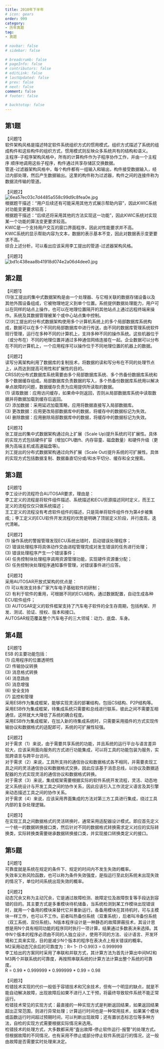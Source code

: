 ```yaml
---  
title: 2010年下半年  
# icon: gears  
order: 999  
category:  
- 历年真题  
tag:  
- 真题  
  
# navbar: false  
# sidebar: false  
  
# breadcrumb: false  
# pageInfo: false  
# contributors: false  
# editLink: false  
# lastUpdated: false  
# prev: false  
# next: false  
comment: false  
# footer: false  
  
# backtotop: false  
---  
```

## 第1题 ##

【问题1】  
软件架构风格是描述特定软件系统组织方式的惯用模式。组织方式描述了系统的组成构件和这些构件的组织方式，惯用模式则反映众多系统共有的结构和语义。  
主程序-子程序架构风格中，所有的计算构件作为子程序协作工作，并由一个主程序 顺序地调用这些子程序，构件通过共享存储区交换数据。  
管道-过滤器架构风格中，每个构件都有一组输入和输出，构件接受数据输入，经过内部处理，然后产生数据输出。这里的构件称为过滤器，构件之间的连接件称为数据流传输的管道。  
  
【问题2】  
![6ea57ec03c7d4485a558c99d9c8fea0e.jpg][]  
根据题干描述：“用户后续还有可能采用其他方式展示帮助内容”，因此KWIC系统对功能变更要求较高；  
根据题干描述：“后续还将采用其他的方法实现这一功能”，因此KWIC系统对实现某一个功能的算法变更要求较高。  
KWIC是一个支持用户交互的窗口界面程序，因此对性能要求并不高。  
KWIC系统的显示帮助内容为文本，数据的表示基本不变，因此对数据表示变更要求不高。  
综合上述分析，可以看出应该采用李工提出的管道-过滤器架构风格。  
  
【问题3】  
![bd1c438eaa8b41918d074e2a06d4dee0.jpg][]  


## 第2题 ##

【问题1】  
(1)张工提出的集中式数据架构是由一个处理器、与它相关联的数据存储设备以及其他外围设备组成，它被物理地定义到单个位置。系统提供数据处理能力，用户可以在同样的站点上操作，也可以在地理位置隔开的其他站点上通过远程终端来操作。系统及其数据管理被某个或中心站点集中控制。  
(2)刘工提出的分布式数据架构使用多个计算机系统上的多个局部数据库系统构成，数据可以在多个不同的局部数据库中进行传送，由不同的数据库管理系统软件班行管理，运行在多种不同的计算机上，支持多种不同的操作系统。这些机器位于（或分布在）不同的地理位置并通过多种通信网络连接在一起。企业数据可以分布在不同的计算机上，一个应用程序可以操作位于不同地理位置的机器上的数据。  
  
【问题2】  
读写分离架构利用了数据库的复制技术，将数据的读和写分布在不同的处理节点上，从而达到提高可用性和扩展性的目的。  
CRSS的分布式数据库系统需要由多个局部数据库系统、多个热备份数据库系统和多个数据缓存组成。局部数据库负责数据的写入，多个热备份数据库系统用以解决单点故障的问题，数据缓存负责为应用提供所读取的数据。  
(1) 读取数据：应用访问缓存，如果命中则返回，否则从局部数据库系统中读取数据并将数据加载到缓存后返回。  
(2) 添加数据：采用延迟加载策略，应用将数据直接写入局部数据库。  
(3) 更改数据：应用更改局部数据库中的数据，将缓存中的数据标记为失效。  
(4) 删除数据：应用删除局部数据库中的数据，将缓存中的数据标记为失效。  
  
【问题3】  
张工提出的集中式数据架构通过向上扩展（Scale Up)提升系统的可扩展性。具体的实现方式包括硬件扩容（增加CPU数ft、内存容童、磁盘数量）和硬件升级（更换为高端主机或高速磁盘等)。  
刘工提出的分布式数据架构通过向外扩展（Scale Out)提升系统的可扩展性。具体的实现方式包括数据复制、数据垂直切分或/和水平切分、缓存和全文搜索。  


## 第3题 ##

【问题1】  
李工设计的流程符合AUTOSAR要求，理由是：  
李工定义的流程是将软件组件描述、系统描述和ECU资源描述同时定义，而王工定义的流程仅仅只做系统描述；  
王工定义的流程没有考虑软件组件的描述，只是简单将软件组件作为第4步被集成;；李工定义的ECU软件开发流程的优势是明确了顶层定义阶段，并行度高，迭代清晰。  
  
【问题2】  
(1) 操作系统的警报管理发现ECU系统出错时，启动错误处理程序；  
(2) 错误处理程序将具体动作交由进程管理完成对发生错误的任务进行处理；  
(3) 错误处理程序产生一个错误事件；  
(4) 任务控制块处理程序调用资源管理功能，实现硬件资源重分配；  
(5) 任务控制块处理程序通知事件管理，对错误事件进行应答。  
  
【问题3】  
采用AUTOSAR开放式架构的优点是：  
(1) 可以有效支持多厂家汽车电子基础软件的研制；  
(2) 有利于软件的重用，可根据不同的ECU结构，通过数据配置，自动生成各种ECU软件组件；  
(3) AUTOSAR定义的软件框架支持了汽车电子软件的全生存周期，包括构架、开发、测试、验证、授权、版本和接口。  
AUTOSAR规范覆盖整个汽车电子的三大领域：动力、底盘、车身。  


## 第4题 ##

【问题1】  
ESB 的主要功能包括：  
(1) 应用程序的位置透明性  
(2) 传输协议转换  
(3) 消息格式转换  
(4) 消息路由  
(5) 消息增强  
(6) 安全支持  
(7) 监控和管理  
采用ESB作为集成框架，能够实现灵活的部署结构，包括CS结构、P2P结构等。采用ESB作为集成框架，待集成系统只需要和总线进行联系，彼此之间不需要互相通信，这样就大大降低了系统的耦合程度。  
采用ESB作为集成框架，在加入新的待集成系统时，只需要采用插件的方式实现传输协议和数据格式的适配即可，系统的可扩展性较强。  
  
【问题2】  
对于需求（1）来说，由于需要共享系统的功能，并且系统的运行平台与语言差异较大，应该采用面向服务的方式进行功能集成，可以将工具的功能包装为服务，实现跨语言与跨平台访问。  
对于需求（2）来说，工具所支持的通信协议和数据格式各不相同，并需要卖现工具之间的灵活通信协议和数据格式交换，因此应该基于消息总线，以协议及数据适配器的方式实现灵活的通信协议和数据格式转换。  
对于需求（3）来说，集成框架需要根据实际的软件系统开发流程，灵活、动态地定义系统设计与开发工具之间的协作关系，因此应该引入工作流定义语言及其引擎来动态描述工具之间的协作关系。  
对于需求（4）来说，应该采用界面集成的方法对第三方工具进行集成，绕过工具内部的复杂处理逻辑。  
  
【问题3】  
在实现工具之间数据格式的灵活转换时，通常采用适配器设计模式。即应首先定义一个统一的数据转换接口类，然后针对不同的数据格式转换需求定义对应的实际转换类，实际转换类需要继承数据转换接口类，并实现接口转换类定义的接口。  


## 第5题 ##

【问题1】  
可靠度就是系统在规定的条件下、规定的时间内不发生失效的概率。  
失效率又称风险函数，也可以称为条件失效强度，是指运行至此刻系统未出现失效的情况下，单位时间系统出现失效的概率。  
  
【问题2】  
动态冗余又称为主动冗余，它是通过故障检测、故障定位及故障恢复等手段达到容错的目的。其主要方式是多重模块待机储备，当系统检测到某工作模块出现错误时，就用一个备用的模块来替代它并重新运行。各备用模块在其待机时，可与主模块一样工作，也可以不工作。前者叫热备份系统（双重系统），后者叫冷备份系统（双工系统、双份系统)。N版本程序设计是一种静态的故障屏蔽技术，其设计思想是用N个具有相同功能的程序同时执行一项计算，结果通过多数表决来选择。其中N个版本的程序必须由不同的人独立设计，使用不同的方法、设计语言、开发环境和工具来实现，目的是减少N个版本的程序在表决点上相关错误的概率。  
M2采用动态冗余后的可靠度为：R= 1- (1-0.99)3 = 0.999999  
李工给出的方案同时采用了串联和并联方式，其计算方法为首先计算出中间M2和M3两个并联系统的可靠度，再按照串联系统的计算方法计算出整个系统的可靠度。  
R = 0.99 \* 0.999999 \* 0.999999 \* 0.99 = 0.98  
  
【问题3】  
检错技术实现的代价一般低于容错技术和冗余技术，但有一个明显的缺点，就是不能自动解决故障，出现故障后如果不进行人工干预，将最终导致软件系统不能正常运行。  
检错技术常见的实现方式：最直接的一种实现方式是判断返回结果，如果返回结果 超出正常范围，则进行异常处理；计算运行时间也是一种常用技术，如果某个模块或函数运行时间超过预期时间，可以判断出现故障；还有置状态标志位等多种方法，自检的实现方式需要根据实际情况来选用。  
检错技术的处理方式，大多数都采用“査出故障-停止软件运行-报警”的处理方式。 但根据故障的不同情况，也有采用不停止或部分停止软件系统运行的情况，这一般由故障是否需要实时处理来决定。  



[6ea57ec03c7d4485a558c99d9c8fea0e.jpg]: https://www.xkxxkx.cn/file/exam/software/系统架构设计师/案例/第1题/6ea57ec03c7d4485a558c99d9c8fea0e.jpg
[bd1c438eaa8b41918d074e2a06d4dee0.jpg]: https://www.xkxxkx.cn/file/exam/software/系统架构设计师/案例/第1题/bd1c438eaa8b41918d074e2a06d4dee0.jpg
